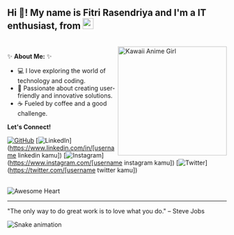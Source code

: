 <h2 align="left">Hi 👋! My name is Fitri Rasendriya and I'm a IT enthusiast, from <img src="https://raw.githubusercontent.com/HatScripts/HatScripts.github.io/master/ waving-indonesia-flag.gif" width="25"> </h2>

<br clear="both">

<img align="right" width="250" src="https://media.tenor.com/o656qFKDzeIAAAAC/kawaii-anime.gif" alt="Kawaii Anime Girl">

✨ **About Me:** ✨

* 💻 I love exploring the world of technology and coding.
* 💖 Passionate about creating user-friendly and innovative solutions.
* ☕ Fueled by coffee and a good challenge.

**Let's Connect!**

[![GitHub](https://img.shields.io/badge/GitHub-100000?style=for-the-badge&logo=github&logoColor=white)](https://github.com/fitri81310740) 
[![LinkedIn](https://img.shields.io/badge/LinkedIn-0077B5?style=for-the-badge&logo=linkedin&logoColor=white)](https://www.linkedin.com/in/[username linkedin kamu])
[![Instagram](https://img.shields.io/badge/Instagram-E4405F?style=for-the-badge&logo=instagram&logoColor=white)](https://www.instagram.com/[username instagram kamu])
[![Twitter](https://img.shields.io/badge/Twitter-1DA1F2?style=for-the-badge&logo=twitter&logoColor=white)](https://twitter.com/[username twitter kamu])

<br clear="both">

<img src="https://raw.githubusercontent.com/sindresorhus/awesome/main/media/awesome-heart.svg" alt="Awesome Heart">

---
"The only way to do great work is to love what you do." – Steve Jobs

<img src="https://raw.githubusercontent.com/ftrsndrya/ftrsndrya/output/snake.svg" alt="Snake animation" />
